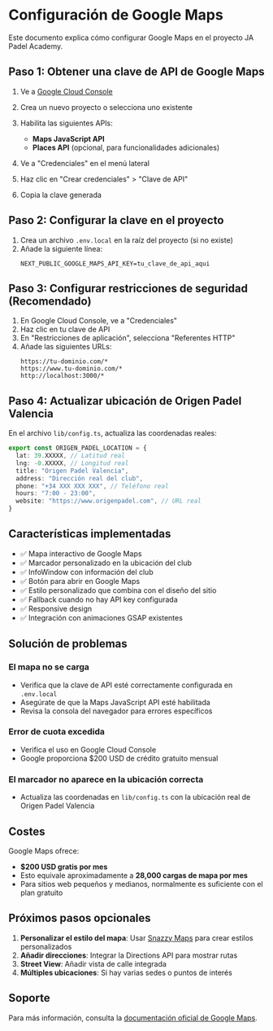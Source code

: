 # Configuración de Google Maps

Este documento explica cómo configurar Google Maps en el proyecto JA Padel Academy.

## Paso 1: Obtener una clave de API de Google Maps

1. Ve a [Google Cloud Console](https://console.cloud.google.com/)
2. Crea un nuevo proyecto o selecciona uno existente
3. Habilita las siguientes APIs:
   - **Maps JavaScript API**
   - **Places API** (opcional, para funcionalidades adicionales)

4. Ve a "Credenciales" en el menú lateral
5. Haz clic en "Crear credenciales" > "Clave de API"
6. Copia la clave generada

## Paso 2: Configurar la clave en el proyecto

1. Crea un archivo `.env.local` en la raíz del proyecto (si no existe)
2. Añade la siguiente línea:
   ```
   NEXT_PUBLIC_GOOGLE_MAPS_API_KEY=tu_clave_de_api_aqui
   ```

## Paso 3: Configurar restricciones de seguridad (Recomendado)

1. En Google Cloud Console, ve a "Credenciales"
2. Haz clic en tu clave de API
3. En "Restricciones de aplicación", selecciona "Referentes HTTP"
4. Añade las siguientes URLs:
   ```
   https://tu-dominio.com/*
   https://www.tu-dominio.com/*
   http://localhost:3000/*
   ```

## Paso 4: Actualizar ubicación de Origen Padel Valencia

En el archivo `lib/config.ts`, actualiza las coordenadas reales:

```typescript
export const ORIGEN_PADEL_LOCATION = {
  lat: 39.XXXXX, // Latitud real
  lng: -0.XXXXX, // Longitud real
  title: "Origen Padel Valencia",
  address: "Dirección real del club",
  phone: "+34 XXX XXX XXX", // Teléfono real
  hours: "7:00 - 23:00",
  website: "https://www.origenpadel.com", // URL real
}
```

## Características implementadas

- ✅ Mapa interactivo de Google Maps
- ✅ Marcador personalizado en la ubicación del club
- ✅ InfoWindow con información del club
- ✅ Botón para abrir en Google Maps
- ✅ Estilo personalizado que combina con el diseño del sitio
- ✅ Fallback cuando no hay API key configurada
- ✅ Responsive design
- ✅ Integración con animaciones GSAP existentes

## Solución de problemas

### El mapa no se carga
- Verifica que la clave de API esté correctamente configurada en `.env.local`
- Asegúrate de que la Maps JavaScript API esté habilitada
- Revisa la consola del navegador para errores específicos

### Error de cuota excedida
- Verifica el uso en Google Cloud Console
- Google proporciona $200 USD de crédito gratuito mensual

### El marcador no aparece en la ubicación correcta
- Actualiza las coordenadas en `lib/config.ts` con la ubicación real de Origen Padel Valencia

## Costes

Google Maps ofrece:
- **$200 USD gratis por mes**
- Esto equivale aproximadamente a **28,000 cargas de mapa por mes**
- Para sitios web pequeños y medianos, normalmente es suficiente con el plan gratuito

## Próximos pasos opcionales

1. **Personalizar el estilo del mapa**: Usar [Snazzy Maps](https://snazzymaps.com/) para crear estilos personalizados
2. **Añadir direcciones**: Integrar la Directions API para mostrar rutas
3. **Street View**: Añadir vista de calle integrada
4. **Múltiples ubicaciones**: Si hay varias sedes o puntos de interés

## Soporte

Para más información, consulta la [documentación oficial de Google Maps](https://developers.google.com/maps/documentation).
